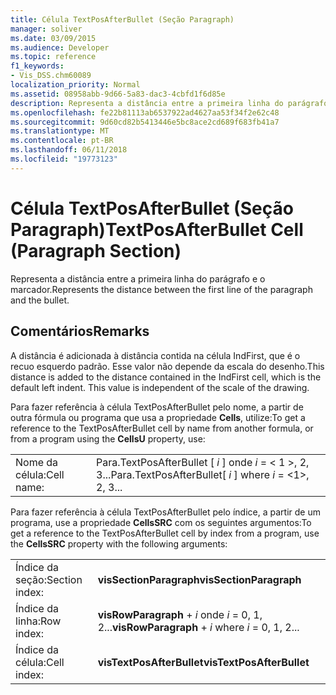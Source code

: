 ```yaml
---
title: Célula TextPosAfterBullet (Seção Paragraph)
manager: soliver
ms.date: 03/09/2015
ms.audience: Developer
ms.topic: reference
f1_keywords:
- Vis_DSS.chm60089
localization_priority: Normal
ms.assetid: 08958abb-9d66-5a83-dac3-4cbfd1f6d85e
description: Representa a distância entre a primeira linha do parágrafo e o marcador.
ms.openlocfilehash: fe22b81113ab6537922ad4627aa53f34f2e62c48
ms.sourcegitcommit: 9d60cd82b5413446e5bc8ace2cd689f683fb41a7
ms.translationtype: MT
ms.contentlocale: pt-BR
ms.lasthandoff: 06/11/2018
ms.locfileid: "19773123"
---
```

# <a name="textposafterbullet-cell-paragraph-section"></a><span data-ttu-id="824f2-103">Célula TextPosAfterBullet (Seção Paragraph)</span><span class="sxs-lookup"><span data-stu-id="824f2-103">TextPosAfterBullet Cell (Paragraph Section)</span></span>

<span data-ttu-id="824f2-104">Representa a distância entre a primeira linha do parágrafo e o marcador.</span><span class="sxs-lookup"><span data-stu-id="824f2-104">Represents the distance between the first line of the paragraph and the bullet.</span></span> 
  
## <a name="remarks"></a><span data-ttu-id="824f2-105">Comentários</span><span class="sxs-lookup"><span data-stu-id="824f2-105">Remarks</span></span>

<span data-ttu-id="824f2-p101">A distância é adicionada à distância contida na célula IndFirst, que é o recuo esquerdo padrão. Esse valor não depende da escala do desenho.</span><span class="sxs-lookup"><span data-stu-id="824f2-p101">This distance is added to the distance contained in the IndFirst cell, which is the default left indent. This value is independent of the scale of the drawing.</span></span> 
  
<span data-ttu-id="824f2-108">Para fazer referência à célula TextPosAfterBullet pelo nome, a partir de outra fórmula ou programa que usa a propriedade **Cells**, utilize:</span><span class="sxs-lookup"><span data-stu-id="824f2-108">To get a reference to the TextPosAfterBullet cell by name from another formula, or from a program using the **CellsU** property, use:</span></span> 
  
|||
|:-----|:-----|
| <span data-ttu-id="824f2-109">Nome da célula:</span><span class="sxs-lookup"><span data-stu-id="824f2-109">Cell name:</span></span>  <br/> | <span data-ttu-id="824f2-110">Para.TextPosAfterBullet [ *i* ] onde *i* = < 1 >, 2, 3...</span><span class="sxs-lookup"><span data-stu-id="824f2-110">Para.TextPosAfterBullet[  *i*  ]            where  *i*  = <1>, 2, 3...</span></span>  <br/> |
   
<span data-ttu-id="824f2-111">Para fazer referência à célula TextPosAfterBullet pelo índice, a partir de um programa, use a propriedade **CellsSRC** com os seguintes argumentos:</span><span class="sxs-lookup"><span data-stu-id="824f2-111">To get a reference to the TextPosAfterBullet cell by index from a program, use the **CellsSRC** property with the following arguments:</span></span> 
  
|||
|:-----|:-----|
| <span data-ttu-id="824f2-112">Índice da seção:</span><span class="sxs-lookup"><span data-stu-id="824f2-112">Section index:</span></span>  <br/> |<span data-ttu-id="824f2-113">**visSectionParagraph**</span><span class="sxs-lookup"><span data-stu-id="824f2-113">**visSectionParagraph**</span></span> <br/> |
| <span data-ttu-id="824f2-114">Índice da linha:</span><span class="sxs-lookup"><span data-stu-id="824f2-114">Row index:</span></span>  <br/> |<span data-ttu-id="824f2-115">**visRowParagraph** +  *i* onde *i* = 0, 1, 2...</span><span class="sxs-lookup"><span data-stu-id="824f2-115">**visRowParagraph** +  *i*            where  *i*  = 0, 1, 2...</span></span>  <br/> |
| <span data-ttu-id="824f2-116">Índice da célula:</span><span class="sxs-lookup"><span data-stu-id="824f2-116">Cell index:</span></span>  <br/> |<span data-ttu-id="824f2-117">**visTextPosAfterBullet**</span><span class="sxs-lookup"><span data-stu-id="824f2-117">**visTextPosAfterBullet**</span></span> <br/> |
   

